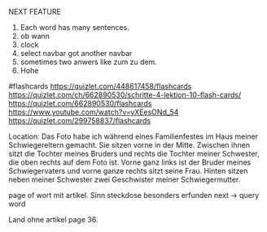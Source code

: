 NEXT FEATURE
1. Each word has many sentences.
2. ob wann
3. clock
4. select navbar got another navbar
5. sometimes two anwers like zum zu dem.
6. Hohe
<!-- https://blog.logrocket.com/how-to-use-ejs-template-node-js-application/ -->
<!-- https://stackoverflow.com/questions/30535309/where-should-i-define-js-function-to-call-in-ejs-template -->

<!-- https://ecap.padlet.org/mitschbitsch/xfw9lzj45ffwn89g -->
#flashcards
https://quizlet.com/448617458/flashcards
https://quizlet.com/ch/662890530/schritte-4-lektion-10-flash-cards/
https://quizlet.com/662890530/flashcards
https://www.youtube.com/watch?v=yXEesONd_54
https://quizlet.com/299758837/flashcards


Location:
Das Foto habe ich während eines Familienfestes im Haus meiner Schwiegereltern gemacht. 
Sie sitzen vorne in der Mitte.
Zwischen ihnen sitzt die Tochter meines Bruders und rechts die Tochter meiner Schwester, die oben rechts auf dem Foto ist. 
Vorne ganz links ist der Bruder meines Schwiegervaters und vorne ganze rechts sitzt seine Frau. 
Hinten sitzen neben meiner Schwester zwei Geschwister meiner Schwiegermutter.

page of wort mit artikel.
Sinn
steckdose
besonders
erfunden
next -> query word

Land ohne artikel page 36.
